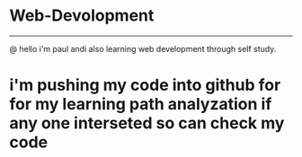 # Web-Devolopment
--------------------------------------------------
@ hello i'm paul andi also learning web development through self study.
# i'm pushing my code into github for for my learning path analyzation if any one interseted so can check my code 
